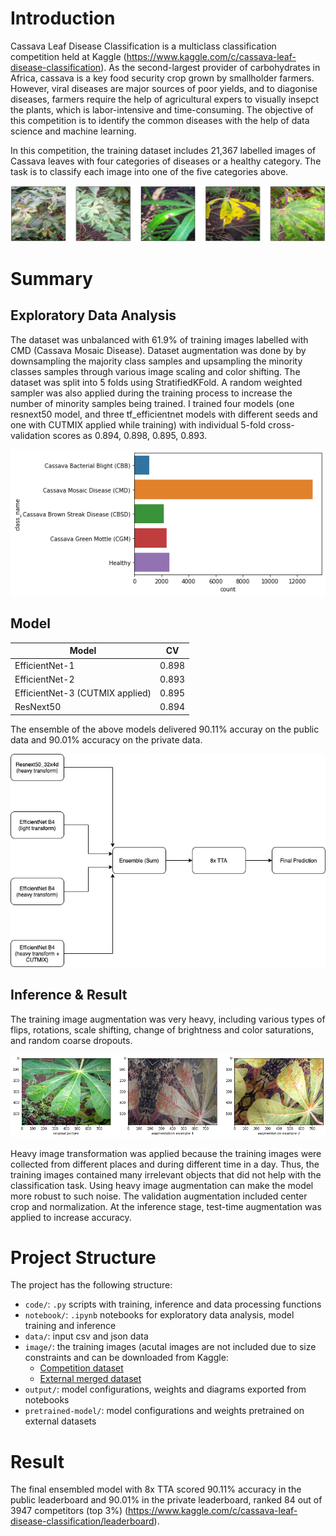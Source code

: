 # Introduction
Cassava Leaf Disease Classification is a multiclass classification competition held at Kaggle (https://www.kaggle.com/c/cassava-leaf-disease-classification). As the second-largest provider of carbohydrates in Africa, cassava is a key food security crop grown by smallholder farmers. However, viral diseases are major sources of poor yields, and to diagonise diseases, farmers require the help of agricultural expers to visually insepct the plants, which is labor-intensive and time-consuming. The objective of this competition is to identify the common diseases with the help of data science and machine learning. 

In this competition, the training dataset includes 21,367 labelled images of Cassava leaves with four categories of diseases or a healthy category. The task is to classify each image into one of the five categories above. 

![intro-img](./image/cassava-leaf-disease.png)

# Summary

## Exploratory Data Analysis
The dataset was unbalanced with 61.9% of training images labelled with CMD (Cassava Mosaic Disease). Dataset augmentation was done by by downsampling the majority class samples and upsampling the minority classes samples through various image scaling and color shifting. The dataset was split into 5 folds using StratifiedKFold. A random weighted sampler was also applied during the training process to increase the number of minority samples being trained. I trained four models (one resnext50 model, and three tf_efficientnet models with different seeds and one with CUTMIX applied while training) with individual 5-fold cross-validation scores as 0.894, 0.898, 0.895, 0.893. 

![data_distribution](./image/data_distribution.png)

## Model
| Model           | CV          |
| ---             | ---         |
| EfficientNet-1   | 0.898     |
| EfficientNet-2   | 0.893     |
| EfficientNet-3 (CUTMIX applied)    | 0.895    |
| ResNext50     | 0.894 |

The ensemble of the above models delivered 90.11% accuray on the public data and 90.01% accuracy on the private data.

![ensemble](./image/cassava_model.jpg)


## Inference & Result
The training image augmentation was very heavy, including various types of flips, rotations, scale shifting, change of brightness and color saturations, and random coarse dropouts. 

![image-augmentation](./image/augmentation.png)


Heavy image transformation was applied because the training images were collected from different places and during different time in a day. Thus, the training images contained many irrelevant objects that did not help with the classification task. Using heavy image augmentation can make the model more robust to such noise. The validation augmentation included center crop and normalization. At the inference stage, test-time augmentation was applied to increase accuracy.   

# Project Structure
The project has the following structure:
- `code/`: `.py` scripts with training, inference and data processing functions
- `notebook/`: `.ipynb` notebooks for exploratory data analysis, model training and inference
- `data/`: input csv and json data 
- `image/`: the training images (acutal images are not included due to size constraints and can be downloaded from Kaggle: 
    -  [Competition dataset](https://www.kaggle.com/c/cassava-leaf-disease-classification)
    -  [External merged dataset](https://www.kaggle.com/tahsin/cassava-leaf-disease-merged)
- `output/`: model configurations, weights and diagrams exported from notebooks
- `pretrained-model/`: model configurations and weights pretrained on external datasets

# Result
The final ensembled model with 8x TTA scored 90.11% accuracy in the public leaderboard and 90.01% in the private leaderboard, ranked 84 out of 3947 competitors (top 3%) (https://www.kaggle.com/c/cassava-leaf-disease-classification/leaderboard).
